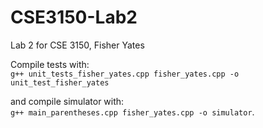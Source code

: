 # CSE3150-Lab2
Lab 2 for CSE 3150, Fisher Yates

Compile tests with: <br>
```g++ unit_tests_fisher_yates.cpp fisher_yates.cpp -o unit_test_fisher_yates``` <br>

and compile simulator with: <br>
```g++ main_parentheses.cpp fisher_yates.cpp -o simulator```.

